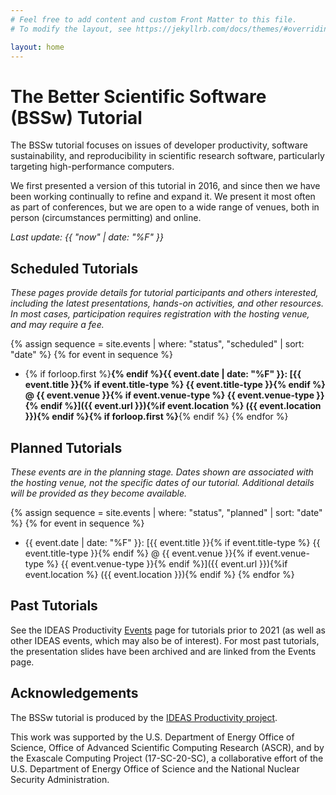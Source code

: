 ```yaml
---
# Feel free to add content and custom Front Matter to this file.
# To modify the layout, see https://jekyllrb.com/docs/themes/#overriding-theme-defaults

layout: home
---
```

# The Better Scientific Software (BSSw) Tutorial

The BSSw tutorial focuses on issues of developer productivity, software sustainability, and reproducibility in scientific research software, particularly targeting high-performance computers.

We first presented a version of this tutorial in 2016, and since then we have been working continually to refine and expand it.  We present it most often as part of conferences, but we are open to a wide range of venues, both in person (circumstances permitting) and online.

*Last update: {{ "now" | date: "%F" }}*

## Scheduled Tutorials

*These pages provide details for tutorial participants and others interested, including the latest presentations, hands-on activities, and other resources. In most cases, participation requires registration with the hosting venue, and may require a fee.*

{% assign sequence = site.events | where: "status", "scheduled" | sort: "date" %}
{% for event in sequence %}

* {% if forloop.first %}**{% endif %}{{ event.date | date: "%F" }}: [{{ event.title }}{% if event.title-type %} {{ event.title-type }}{% endif %} @ {{ event.venue }}{% if event.venue-type %} {{ event.venue-type }}{% endif %}]({{ event.url }}){%if event.location %} ({{ event.location }}){% endif %}{% if forloop.first %}**{% endif %}
{% endfor %}

## Planned Tutorials

*These events are in the planning stage. Dates shown are associated with the hosting venue, not the specific dates of our tutorial. Additional details will be provided as they become available.*

{% assign sequence = site.events | where: "status", "planned" | sort: "date" %}
{% for event in sequence %}

* {{ event.date | date: "%F" }}: [{{ event.title }}{% if event.title-type %} {{ event.title-type }}{% endif %} @ {{ event.venue }}{% if event.venue-type %} {{ event.venue-type }}{% endif %}]({{ event.url }}){%if event.location %} ({{ event.location }}){% endif %}
{% endfor %}

## Past Tutorials

See the IDEAS Productivity [Events](https://ideas-productivity.org/events/) page for tutorials prior to 2021 (as well as other IDEAS events, which may also be of interest).  For most past tutorials, the presentation slides have been archived and are linked from the Events page.

## Acknowledgements

The BSSw tutorial is produced by the [IDEAS Productivity project](https://ideas-productivity.org).

This work was supported by the U.S. Department of Energy Office of Science, Office of Advanced Scientific Computing Research (ASCR), and by the Exascale Computing Project (17-SC-20-SC), a collaborative effort of the U.S. Department of Energy Office of Science and the National Nuclear Security Administration.